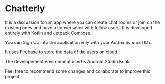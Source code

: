 # Chatterly

It is a discussion forum app where you can create chat rooms or join on the existing ones and have a conversation with fellow users.
It is developed entirely with Kotlin and Jetpack Compose.

You can Sign Up into the application only with your Authentic email IDs.

It uses Firebase to store the data of the users on cloud.

The developement environment used is Android Studio Koala.

Feel free to recommend some changes and collaborate to improve this project.
